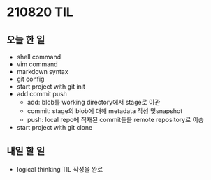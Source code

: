 # 210820 TIL

## 오늘 한 일

- shell command
- vim command
- markdown syntax
- git config
- start project with git init
- add commit push
	- add: blob를 working directory에서 stage로 이관
	- commit: stage의 blob에 대해 metadata 작성 및snapshot
	- push: local repo에 적재된 commit들을 remote repository로 이송
- start project with git clone

## 내일 할 일

- logical thinking TIL 작성을 완료

